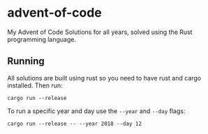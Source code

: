 # advent-of-code 
My Advent of Code Solutions for all years, solved using the Rust programming language.

## Running
All solutions are built using rust so you need to have rust and cargo installed. Then run:

```
cargo run --release
```

To run a specific year and day use the ```--year``` and ```--day``` flags:

```
cargo run --release -- --year 2018 --day 12
```
